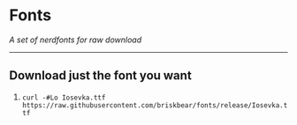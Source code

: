 # Fonts  
_A set of nerdfonts for raw download_  

---  

## Download just the font you want  
1. `curl -#Lo Iosevka.ttf https://raw.githubusercontent.com/briskbear/fonts/release/Iosevka.ttf`  
